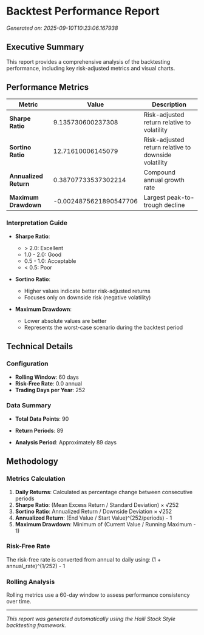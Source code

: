 # Backtest Performance Report

*Generated on: 2025-09-10T10:23:06.167938*

## Executive Summary

This report provides a comprehensive analysis of the backtesting performance, including key risk-adjusted metrics and visual charts.


## Performance Metrics

| Metric | Value | Description |
|--------|-------|-------------|
| **Sharpe Ratio** | 9.135730600237308 | Risk-adjusted return relative to volatility |
| **Sortino Ratio** | 12.71610006145079 | Risk-adjusted return relative to downside volatility |
| **Annualized Return** | 0.38707733537302214 | Compound annual growth rate |
| **Maximum Drawdown** | -0.0024875621890547706 | Largest peak-to-trough decline |

### Interpretation Guide

- **Sharpe Ratio**: 
  - \> 2.0: Excellent
  - 1.0 - 2.0: Good  
  - 0.5 - 1.0: Acceptable
  - < 0.5: Poor

- **Sortino Ratio**: 
  - Higher values indicate better risk-adjusted returns
  - Focuses only on downside risk (negative volatility)

- **Maximum Drawdown**: 
  - Lower absolute values are better
  - Represents the worst-case scenario during the backtest period





## Technical Details


### Configuration

- **Rolling Window**: 60 days
- **Risk-Free Rate**: 0.0 annual
- **Trading Days per Year**: 252




### Data Summary

- **Total Data Points**: 90

- **Return Periods**: 89
- **Analysis Period**: Approximately 89 days



## Methodology

### Metrics Calculation

1. **Daily Returns**: Calculated as percentage change between consecutive periods
2. **Sharpe Ratio**: (Mean Excess Return / Standard Deviation) × √252
3. **Sortino Ratio**: Annualized Return / Downside Deviation × √252
4. **Annualized Return**: (End Value / Start Value)^(252/periods) - 1
5. **Maximum Drawdown**: Minimum of (Current Value / Running Maximum - 1)

### Risk-Free Rate

The risk-free rate is converted from annual to daily using: (1 + annual_rate)^(1/252) - 1

### Rolling Analysis

Rolling metrics use a 60-day window to assess performance consistency over time.

---

*This report was generated automatically using the Haili Stock Style backtesting framework.*